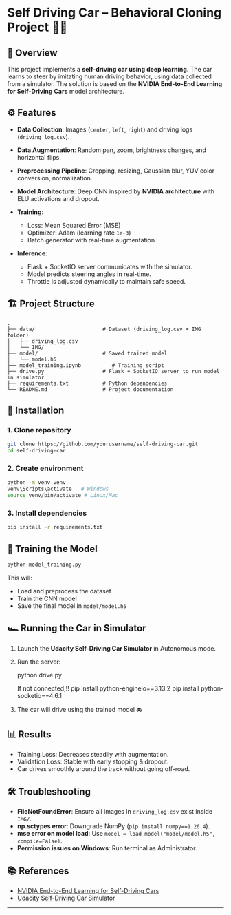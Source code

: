 # Self Driving Car – Behavioral Cloning Project 🚗🤖

## 📌 Overview

This project implements a **self-driving car using deep learning**.
The car learns to steer by imitating human driving behavior, using data collected from a simulator.
The solution is based on the **NVIDIA End-to-End Learning for Self-Driving Cars** model architecture.

## ⚙️ Features

* **Data Collection**: Images (`center`, `left`, `right`) and driving logs (`driving_log.csv`).
* **Data Augmentation**: Random pan, zoom, brightness changes, and horizontal flips.
* **Preprocessing Pipeline**: Cropping, resizing, Gaussian blur, YUV color conversion, normalization.
* **Model Architecture**: Deep CNN inspired by **NVIDIA architecture** with ELU activations and dropout.
* **Training**:

  * Loss: Mean Squared Error (MSE)
  * Optimizer: Adam (learning rate `1e-3`)
  * Batch generator with real-time augmentation
* **Inference**:

  * Flask + SocketIO server communicates with the simulator.
  * Model predicts steering angles in real-time.
  * Throttle is adjusted dynamically to maintain safe speed.

## 🏗️ Project Structure

```
.
├── data/                      # Dataset (driving_log.csv + IMG folder)
│   ├── driving_log.csv
│   └── IMG/
├── model/                     # Saved trained model
│   └── model.h5
├── model_training.ipynb          # Training script
├── drive.py                   # Flask + SocketIO server to run model in simulator
├── requirements.txt           # Python dependencies
└── README.md                  # Project documentation
```

## 🔧 Installation

### 1. Clone repository

```bash
git clone https://github.com/yourusername/self-driving-car.git
cd self-driving-car
```

### 2. Create environment

```bash
python -m venv venv
venv\Scripts\activate   # Windows
source venv/bin/activate # Linux/Mac
```

### 3. Install dependencies

```bash
pip install -r requirements.txt
```

## 🚀 Training the Model

```bash
python model_training.py
```

This will:

* Load and preprocess the dataset
* Train the CNN model
* Save the final model in `model/model.h5`

## 🏎️ Running the Car in Simulator

1. Launch the **Udacity Self-Driving Car Simulator** in Autonomous mode.

2. Run the server:

   python drive.py
    
   If not connected,!!
   pip install python-engineio==3.13.2
   pip install python-socketio==4.6.1

3. The car will drive using the trained model 🚘

## 📊 Results

* Training Loss: Decreases steadily with augmentation.
* Validation Loss: Stable with early stopping & dropout.
* Car drives smoothly around the track without going off-road.

## 🛠️ Troubleshooting

* **FileNotFoundError**: Ensure all images in `driving_log.csv` exist inside `IMG/`.
* **np.sctypes error**: Downgrade NumPy (`pip install numpy==1.26.4`).
* **mse error on model load**: Use `model = load_model("model/model.h5", compile=False)`.
* **Permission issues on Windows**: Run terminal as Administrator.

## 📚 References

* [NVIDIA End-to-End Learning for Self-Driving Cars](https://developer.nvidia.com/blog/deep-learning-self-driving-cars/)
* [Udacity Self-Driving Car Simulator](https://github.com/udacity/self-driving-car-sim)

---
